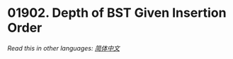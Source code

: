 # 01902. Depth of BST Given Insertion Order

  _Read this in other languages:_
    [_简体中文_](README.zh-CN.md)

